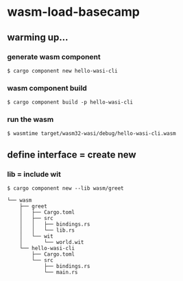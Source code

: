 # wasm-load-basecamp

## warming up...
### generate wasm component
```
$ cargo component new hello-wasi-cli
```

### wasm component build
```
$ cargo component build -p hello-wasi-cli
```

### run the wasm
```
$ wasmtime target/wasm32-wasi/debug/hello-wasi-cli.wasm  
```

## define interface = create new 
### lib = include wit

```
$ cargo component new --lib wasm/greet
```
```
└── wasm
    ├── greet
    │   ├── Cargo.toml
    │   ├── src
    │   │   ├── bindings.rs
    │   │   └── lib.rs
    │   └── wit
    │       └── world.wit
    └── hello-wasi-cli
        ├── Cargo.toml
        └── src
            ├── bindings.rs
            └── main.rs
```



